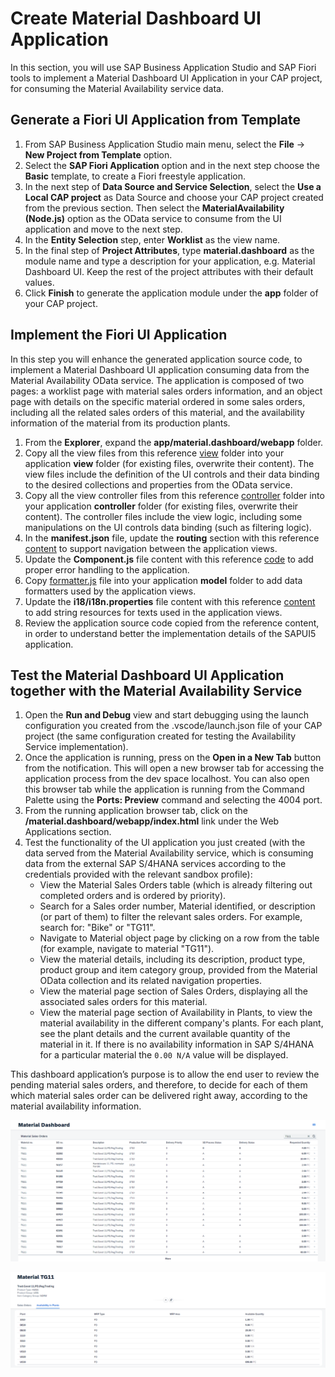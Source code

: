 # Create Material Dashboard UI Application
In this section, you will use SAP Business Application Studio and SAP Fiori tools to implement a Material Dashboard UI Application in your CAP project, for consuming the Material Availability service data.

## Generate a Fiori UI Application from Template
1. From SAP Business Application Studio main menu, select the **File** -> **New Project from Template** option.
2. Select the **SAP Fiori Application** option and in the next step choose the **Basic** template, to create a Fiori freestyle application.
3. In the next step of **Data Source and Service Selection**, select the **Use a Local CAP project** as Data Source and choose your CAP project created from the previous section. Then select the **MaterialAvailability (Node.js)** option as the OData service to consume from the UI application and move to the next step.
4. In the **Entity Selection** step, enter **Worklist** as the view name.
5. In the final step of **Project Attributes**, type **material.dashboard** as the module name and type a description for your application, e.g. Material Dashboard UI. Keep the rest of the project attributes with their default values.
6. Click **Finish** to generate the application module under the **app** folder of your CAP project.

## Implement the Fiori UI Application
In this step you will enhance the generated application source code, to implement a Material Dashboard UI application consuming data from the Material Availability OData service.
The application is composed of two pages: a worklist page with material sales orders information, and an object page with details on the specific material ordered in some sales orders, including all the related sales orders of this material, and the availability information of the material from its production plants.

1. From the **Explorer**, expand the **app/material.dashboard/webapp** folder.
2. Copy all the view files from this reference [view](../../../app/material.dashboard/webapp/view/) folder into your application **view** folder (for existing files, overwrite their content). The view files include the definition of the UI controls and their data binding to the desired collections and properties from the OData service.
3. Copy all the view controller files from this reference [controller](../../../app/material.dashboard/webapp/controller/) folder into your application **controller** folder (for existing files, overwrite their content). The controller files include the view logic, including some manipulations on the UI controls data binding (such as filtering logic).  
4. In the **manifest.json** file, update the **routing** section with this reference [content](../../../app/material.dashboard/webapp/manifest.json#L90-L142) to support navigation between the application views.
5. Update the **Component.js** file content with this reference [code](../../../app/material.dashboard/webapp/Component.js) to add proper error handling to the application.
6. Copy [formatter.js](../../../app/material.dashboard/webapp/model/formatter.js) file into your application **model** folder to add data formatters used by the application views.
7. Update the **i18/i18n.properties** file content with this reference [content](../../../app/material.dashboard/webapp/i18n/i18n.properties) to add string resources for texts used in the application views.
8. Review the application source code copied from the reference content, in order to understand better the implementation details of the SAPUI5 application. 

## Test the Material Dashboard UI Application together with the Material Availability Service
1. Open the **Run and Debug** view and start debugging using the launch configuration you created from the .vscode/launch.json file of your CAP project (the same configuration created for testing the Availability Service implementation).
2. Once the application is running, press on the **Open in a New Tab** button from the notification. This will open a new browser tab for accessing the application process from the dev space localhost. You can also open this browser tab while the application is running from the Command Palette using the **Ports: Preview** command and selecting the 4004 port.
3. From the running application browser tab, click on the **/material.dashboard/webapp/index.html** link under the Web Applications section.
4. Test the functionality of the UI application you just created (with the data served from the Material Availability service, which is consuming data from the external SAP S/4HANA services according to the credentials provided with the relevant sandbox profile):
    - View the Material Sales Orders table (which is already filtering out completed orders and is ordered by priority).
    - Search for a Sales order number, Material identified, or description (or part of them) to filter the relevant sales orders. For example, search for: "Bike" or "TG11".
    - Navigate to Material object page by clicking on a row from the table (for example, navigate to material "TG11").
    - View the material details, including its description, product type, product group and item category group, provided from the Material OData collection and its related navigation properties.
    - View the material page section of Sales Orders, displaying all the associated sales orders for this material.
    - View the material page section of Availability in Plants, to view the material availability in the different company's plants. For each plant, see the plant details and the current available quantity of the material in it. If there is no availability information in SAP S/4HANA for a particular material the `0.00 N/A` value will be displayed.

This dashboard application’s purpose is to allow the end user to review the pending material sales orders, and therefore, to decide for each of them which material sales order can be delivered right away, according to the material availability information.

![Worklist page](images/app-page-1.png)

![Object page](images/app-page-2.png)
